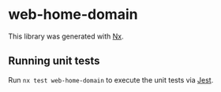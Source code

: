 # web-home-domain

This library was generated with [Nx](https://nx.dev).

## Running unit tests

Run `nx test web-home-domain` to execute the unit tests via [Jest](https://jestjs.io).
